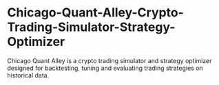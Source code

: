 # Chicago-Quant-Alley-Crypto-Trading-Simulator-Strategy-Optimizer
Chicago Quant Alley is a crypto trading simulator and strategy optimizer designed for backtesting, tuning and evaluating trading strategies on historical data.
